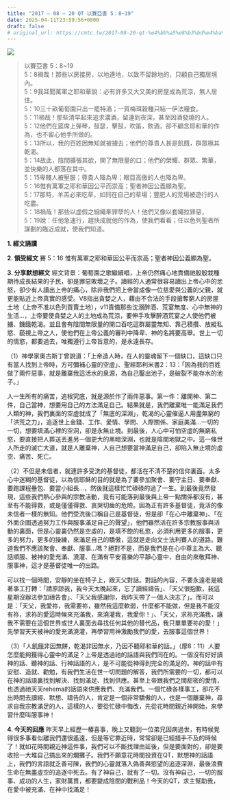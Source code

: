 ```yaml
---
title: "2017 – 08 – 20 QT 以賽亞書 5：8~19"
date: 2025-04-11T23:59:56+0800
draft: false
# original_url: https://cmtc.tw/2017-08-20-qt-%e4%bb%a5%e8%b3%bd%e4%ba%9e%e6%9b%b8-5%ef%bc%9a819
---
```


![](/images/qt.jpg)
> 以賽亞書 5：8\~19  
> 5：8禍哉！那些以房接房，以地連地，以致不留餘地的，只顧自己獨居境內。  
> 5：9我耳聞萬軍之耶和華說：必有許多又大又美的房屋成為荒涼，無人居住。  
> 5：10三十畝葡萄園只出一罷特酒；一賀梅珥穀種只結一伊法糧食。  
> 5：11禍哉！那些清早起來追求濃酒，留連到夜深，甚至因酒發燒的人。  
> 5：12他們在筵席上彈琴，鼓瑟，擊鼓，吹笛，飲酒，卻不顧念耶和華的作為，也不留心他手所做的。  
> 5：13所以，我的百姓因無知就被擄去；他們的尊貴人甚是飢餓，群眾極其乾渴。  
> 5：14故此，陰間擴張其欲，開了無限量的口；他們的榮耀、群眾、繁華，並快樂的人都落在其中。  
> 5：15卑賤人被壓服；尊貴人降為卑；眼目高傲的人也降為卑。  
> 5：16惟有萬軍之耶和華因公平而崇高；聖者神因公義顯為聖。  
> 5：17那時，羊羔必來吃草，如同在自己的草場；豐肥人的荒場被遊行的人吃盡。  
> 5：18禍哉！那些以虛假之細繩牽罪孽的人！他們又像以套繩拉罪惡，  
> 5：19說：任他急速行，趕快成就他的作為，使我們看看；任以色列聖者所謀劃的臨近成就，使我們知道。

**1. 經文誦讀**

**2. 領受經文**
賽 5：16 惟有萬軍之耶和華因公平而崇高；聖者神因公義顯為聖。

**3. 分享默想經文**
經文背景：葡萄園之歌繼續唱，上帝仍然痛心地責備祂殷殷栽種期待成長結果的子民，卻是罪惡敗壞之子。讀經的人通常很容易讀出上帝心中的忿怒，卻少有人讀出上帝的痛心，除非我們把上帝當成像一位慈愛與公義的父親，就更能貼近上帝真實的感受。V8指出貪婪之人，藉由不合法的手段搶奪窮人的房屋土地（上帝不准以色列買賣土地），v11責備那些沈溺醉酒、荒宴無度、心中無神的生活…，上帝要使貪婪之人的土地成為荒涼，要伸手攻擊醉酒荒宴之人使他們被擄、饑餓乾渴。並且會有陰間無限量的開口吞吃這群屬靈無知、靠己積攢、放縱私慾、藐視上帝之人，使他們在上帝公義的審判中降卑、神的名將要高舉。世上一切的情慾，都要過去，唯獨遵行上帝旨意的，是永遠長存。

（1）神學家奧古斯丁曾說道：「上帝造人時，在人的靈魂留下一個缺口，這缺口只有當人找到上帝時，方可彌補心靈的空虛」、聖經耶利米書2：13：「因為我的百姓做了兩件惡事，就是離棄我這活水的泉源，為自己鑿出池子，是破裂不能存水的池子。」

人一生所有的痛苦，追根究底，就是源於作了兩件惡事。第一件：離開神、第二件，自己當神，想要用自己的方法滿足自己。結果就是，我們離棄唯一能滿足我們人類的神，我們裏面的空虛就成了「無底的深淵」，乾渴的心靈催逼人用盡無窮的「洪荒之力」，追逐世上金錢、工作、愛情、學問、人際關係、家庭美滿…一切的一切，想要填滿心裡的空洞，卻是永無止境。到最後，人心中可怕空虛的無窮私慾，要直接把人葬送丟進另一個更大的黑暗深淵，也就是陰間地獄之中。這一條世人所走的滅亡大道，就是人離棄神，人自己想要當神滿足自己，卻陷入無止境的虛空、痛苦、死亡。

（2）不但是未信者，就連許多受洗的基督徒，都活在不清不楚的信仰裏面。太多心中迷糊的基督徒，以為信耶穌的目的就是為了要參加聚會、要守主日、要奉獻、要跑課程壘包、要當小組長…，然後就這樣忙忙碌碌的過了一生。到最後竟然發現，這些我們熱心參與的宗教活動，竟有可能落到最後與上帝一點關係都沒有，甚至有不能得救，或是僅僅得救、哀哭切齒的危險。因為正有許多基督徒，竟活的像未信者一樣的無知。他們受洗後口稱自己是基督徒，但是卻「在心中離棄神」、「在外面企圖透過努力工作與服事滿足自己的聲望」，他們雖然活在許多宗教服事與活動的裏面，但是心靈裏仍然是空虛的，是填不飽的私慾，必須利用更多的服事，更多的努力，更多的操練，來滿足自己的驕傲，這就是走向文士法利賽人的道路。難道我們不應該聚會、奉獻、服事…嗎？絕對不是，而是我們是在心中尊主為大、聽話順服、被神的愛充滿、澆灌、在滿有平安喜樂的平靜心靈中，自由的來敬拜神、服事神，這才是基督徒唯一的出路。

可以找一個時間，安靜的坐在椅子上，跟天父對話。對話的內容，不要永遠老是繞著事工打轉：「請原諒我，我今天太晚起來，忘了讀經禱告」、「天父很抱歉，我這星期沒辦法參加禱告會」、「天父我感謝你，我昨天帶了一個人決志了」。而可以是：「天父，我愛祢，我需要祢，雖然我這麼軟弱，什麼都不能做，但是我不能沒有祢，求祢的愛這時候來充滿我，來澆灌我，我愛你！」、「天父，求祢充滿我，讓我不需要在這個世界或世人裏面去尋找任何其他的替代品，我只單單要祢的愛！」先學習天天被神的愛充滿澆灌，再學習用神激勵我們的愛，去服事這個世界！

（3）「人飢餓非因無餅，乾渴非因無水，乃因不聽耶和華的話。」（摩8：11）人要怎麼能夠獲得心靈中的滿足？上帝是透過祂的話語與我們同在的。一個沒有好好讀神的話、聽神的話、行神話語的人，是不可能從神得到完全的滿足的。神的話中有安慰、造就、勸勉，有我們生活在世一切問題的解答，我們所需要的一切，都可以在神的話語裏找到解決、找到滿足、找到供應。甚至上帝跟我們之間甜密的愛情，也透過祂天天rehema的話語來供應我們、充滿我們。一個忙碌各樣事工，卻花不出時間去讀經、默想、禱告的人，肯定是一個非常驕傲的人，也是一個離棄神，尋求自我宗教滿足的人，這樣的人，要從忙碌中悔改，先從花時間親近神開始，來學習什麼叫服事神！

**4. 今天的回應**
昨天早上經歷一椿喜事，晚上又聽到一位弟兄因病過世，有時候覺得很多事看似離我們還很遙遠，但是等它靠近時，常常卻是已經措手不及的時候了！就如花時間親近神這件事，我們可以不斷找理由延後，但是要面對的，卻是要收拾一大堆自己搞出來的爛攤子。我們不願意花時間投資在QT，默想神的話語上，我們的言語就乏善可陳，我們的心靈就落入偽善與慾望的追逐深淵，最後浪費生命在無盡虛空的追逐中死去。有了神自己，就有了一切。沒有神自己，一切的服事、成功的人生，家財萬貫，都要變成陰間的戰利品！今天的QT，求主幫助我，在愛中被充滿、在神中找滿足！
